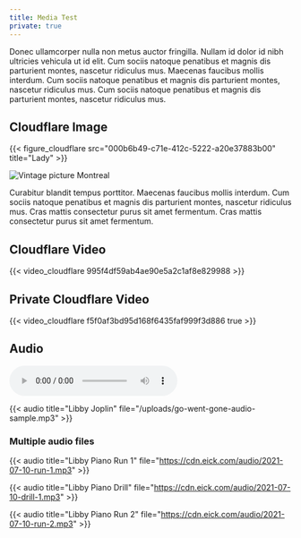 ```yaml
---
title: Media Test
private: true
---
```

Donec ullamcorper nulla non metus auctor fringilla. Nullam id dolor id nibh ultricies vehicula ut id elit. Cum sociis natoque penatibus et magnis dis parturient montes, nascetur ridiculus mus. Maecenas faucibus mollis interdum. Cum sociis natoque penatibus et magnis dis parturient montes, nascetur ridiculus mus. Cum sociis natoque penatibus et magnis dis parturient montes, nascetur ridiculus mus.

## Cloudflare Image

{{< figure_cloudflare src="000b6b49-c71e-412c-5222-a20e37883b00" title="Lady" >}}

![Vintage picture Montreal](/close_up_montreal_police_on_parade2.jpg "Figure 1: Montreal")

Curabitur blandit tempus porttitor. Maecenas faucibus mollis interdum. Cum sociis natoque penatibus et magnis dis parturient montes, nascetur ridiculus mus. Cras mattis consectetur purus sit amet fermentum. Cras mattis consectetur purus sit amet fermentum.


## Cloudflare Video

{{< video_cloudflare 995f4df59ab4ae90e5a2c1af8e829988 >}}


## Private Cloudflare Video

{{< video_cloudflare f5f0af3bd95d168f6435faf999f3d886 true >}}

## Audio
<audio controls>
	<source src='https://cdn.eick.com/audio/2019/2019-12-14-beethoven-sonata-c-minor.mp3' type="audio/mpeg" >
</audio>

{{< audio title="Libby Joplin" file="/uploads/go-went-gone-audio-sample.mp3" >}}

### Multiple audio files
{{< audio title="Libby Piano Run 1" file="https://cdn.eick.com/audio/2021-07-10-run-1.mp3" >}}

{{< audio title="Libby Piano Drill" file="https://cdn.eick.com/audio/2021-07-10-drill-1.mp3" >}}

{{< audio title="Libby Piano Run 2" file="https://cdn.eick.com/audio/2021-07-10-run-2.mp3" >}}

